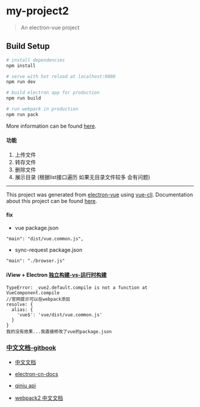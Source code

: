 # my-project2

> An electron-vue project

## Build Setup

``` bash
# install dependencies
npm install

# serve with hot reload at localhost:9080
npm run dev

# build electron app for production
npm run build

# run webpack in production
npm run pack
```
More information can be found [here](https://simulatedgreg.gitbooks.io/electron-vue/content/docs/npm_scripts.html).

#### 功能
1. 上传文件
2. 转存文件
3. 删除文件
4. 展示目录 (根据list接口遍历  如果无目录文件较多 会有问题)


---

This project was generated from [electron-vue](https://github.com/SimulatedGREG/electron-vue) using [vue-cli](https://github.com/vuejs/vue-cli). Documentation about this project can be found [here](https://simulatedgreg.gitbooks.io/electron-vue/content/index.html).

#### fix
- vue package.json
```
"main": "dist/vue.common.js",
```

- sync-request package.json
```
"main": "./browser.js"
```

#### iView + Electron [独立构建-vs-运行时构建](https://cn.vuejs.org/v2/guide/installation.html#独立构建-vs-运行时构建)
```
TypeError: _vue2.default.compile is not a function at VueComponent.compile
//官网提示可以在webpack添加
resolve: {
  alias: {
    'vue$': 'vue/dist/vue.common.js'
  }
}
我的没有效果...我直接修改了vue的package.json
```


### [中文文档-gitbook](https://wizardforcel.gitbooks.io/electron-doc/content/index.html)
- [中文文档](https://github.com/electron/electron/tree/master/docs-translations/zh-CN)
- [electron-cn-docs](https://github.com/amhoho/electron-cn-docs/)

- [qiniu api](https://developer.qiniu.com/kodo/api/1731/api-overview)

- [webpack2 中文文档](https://doc.webpack-china.org)
